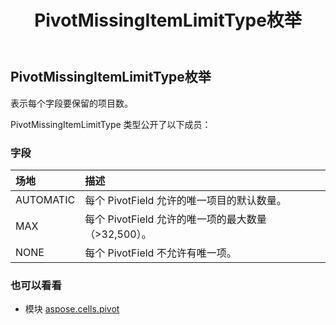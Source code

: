 ﻿---
title: PivotMissingItemLimitType枚举
second_title: Aspose.Cells for Python via .NET API 参考文献
description:
type: docs
weight: 210
url: /zh/python-net/aspose.cells.pivot/pivotmissingitemlimittype/
is_root: false
---
## PivotMissingItemLimitType枚举
表示每个字段要保留的项目数。



PivotMissingItemLimitType 类型公开了以下成员：

### 字段
|场地|描述|
| :- | :- |
| AUTOMATIC |每个 PivotField 允许的唯一项目的默认数量。|
| MAX |每个 PivotField 允许的唯一项的最大数量（>32,500）。|
| NONE |每个 PivotField 不允许有唯一项。|



### 也可以看看
* 模块 [aspose.cells.pivot](..)

